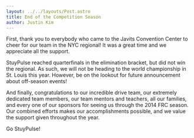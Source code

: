 ```yaml
---
layout: ../../layouts/Post.astro
title: End of the Competition Season
author: Justin Kim
---
```

First, thank you to everybody who came to the Javits Convention Center to cheer for our team in the NYC regional! It was a great time and we appreciate all the support.

StuyPulse reached quarterfinals in the elimination bracket, but did not win the regional. As such, we will not be heading to the world championship in St. Louis this year. However, be on the lookout for future announcement about off-season events!

And finally, congratulations to our incredible drive team, our extremely dedicated team members, our team mentors and teachers, all our families, and every one of our sponsors for seeing us through the 2014 FRC season. Our combined efforts makes our accomplishments possible, and we value the support given throughout the year.

Go StuyPulse!
